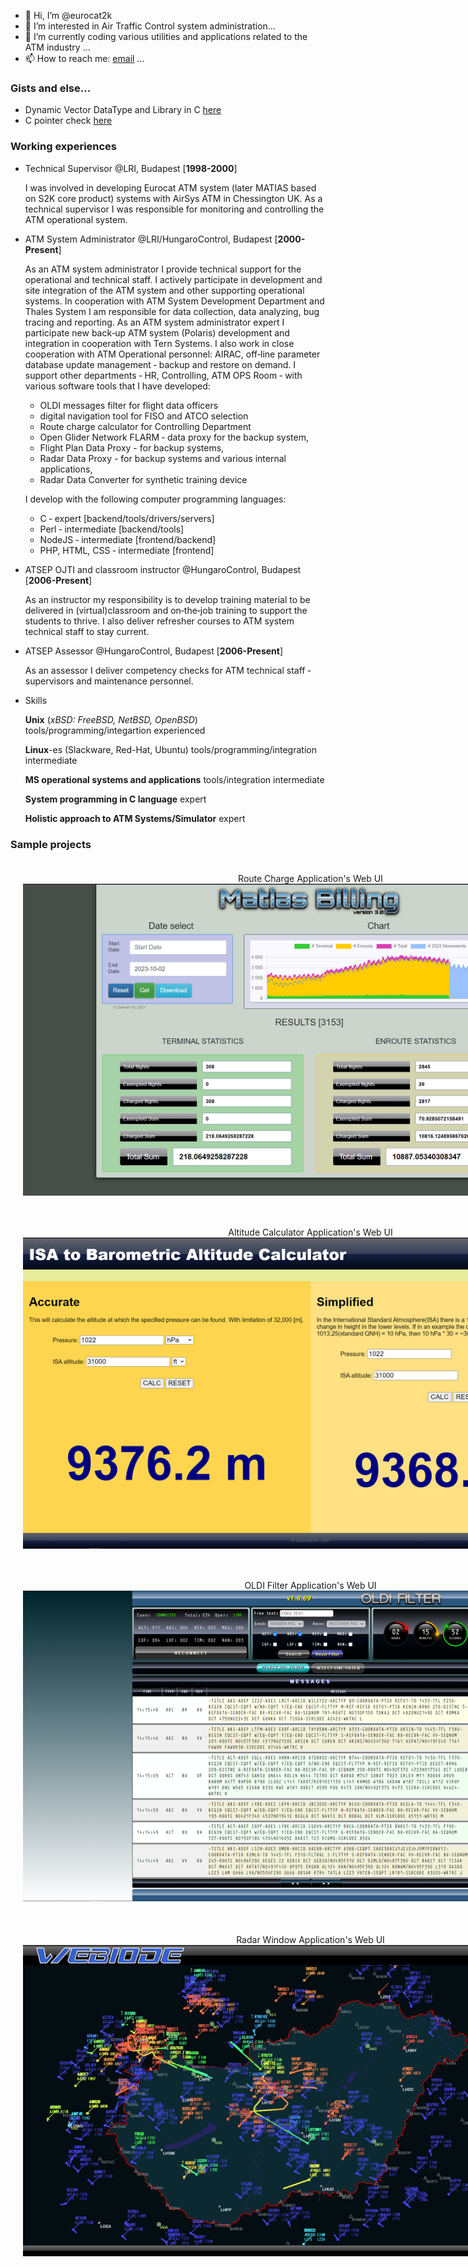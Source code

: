- 👋 Hi, I’m @eurocat2k
- 👀 I’m interested in Air Traffic Control system administration...
- 🌱 I’m currently coding various utilities and applications related to the ATM industry ...
- 📫 How to reach me: [email](mailto:gabor.zelenak@hungarocontrol.hu) ...

### Gists and else...
- Dynamic Vector DataType and Library in C [here](https://gist.github.com/eurocat2k/66f58fc608f170c98c2f09224e0d0f01)
- C pointer check [here](https://gist.github.com/eurocat2k/494095ed5dd0fa7c5fc1d34aeba2a745)

### Working experiences
- Technical Supervisor @LRI, Budapest [**1998-2000**]

  I was involved in developing Eurocat ATM system (later MATIAS based on S2K core product) systems with
  AirSys ATM in Chessington UK. As a technical supervisor I was responsible for monitoring and controlling the ATM operational system.
  
- ATM System Administrator @LRI/HungaroControl, Budapest [**2000-Present**]

  As an ATM system administrator I provide technical support for the operational and technical staff. I actively
  participate in development and site integration of the ATM system and other supporting operational systems.
  In cooperation with ATM System Development Department and Thales System I am responsible for data
  collection, data analyzing, bug tracing and reporting. As an ATM system administrator expert I participate new
  back‑up ATM system (Polaris) development and integration in cooperation with Tern Systems.
  I also work in close cooperation with ATM Operational personnel: AIRAC, off‑line parameter database update
  management ‑ backup and restore on demand.
  I support other departments ‑ HR, Controlling, ATM OPS Room ‑ with various software tools that I have
  developed:
    - OLDI messages filter for flight data officers 
    - digital navigation tool for FISO and ATCO selection
    - Route charge calculator for Controlling Department
    - Open Glider Network FLARM ‑ data proxy for the backup system,
    - Flight Plan Data Proxy - for backup systems,
    - Radar Data Proxy - for backup systems and various internal applications,
    - Radar Data Converter for synthetic training device
  
  I develop with the following computer programming languages:
    - C ‑ expert [backend/tools/drivers/servers]
    - Perl ‑ intermediate [backend/tools]
    - NodeJS ‑ intermediate [frontend/backend]
    - PHP, HTML, CSS ‑ intermediate [frontend]

- ATSEP OJTI and classroom instructor @HungaroControl, Budapest [**2006-Present**]

  As an instructor my responsibility is to develop training material to be delivered in (virtual)classroom and
  on‑the‑job training to support the students to thrive. I also deliver refresher courses to ATM system technical 
  staff to stay current.
  
- ATSEP Assessor @HungaroControl, Budapest [**2006-Present**]

  As an assessor I deliver competency checks for ATM technical staff ‑ supervisors and maintenance personnel.
  
- Skills
  
  **Unix** (*xBSD: FreeBSD, NetBSD, OpenBSD*) tools/programming/integartion experienced
  
  **Linux**-es (Slackware, Red-Hat, Ubuntu) tools/programming/integration intermediate
  
  **MS operational systems and applications** tools/integration intermediate
  
  **System programming in C language** expert
  
  **Holistic approach to ATM Systems/Simulator** expert

### Sample projects

<div style="display:flex;flex-wrap:wrap; align-items:center;justify-content:center;width:100vw;">
  <div style="padding: 20px;display:flex;flex-direction:column;" align="center">
    <div style="width:100%;text-align:center;">Route Charge Application's Web UI</div>
    <img style="margin-bottom: 10px;" src="assets/img/billinv30.png" alt="Route Charge Application" style="width:50%;"/>
  </div>
  <div style="padding: 20px;display:flex;flex-direction:column;" align="center">
    <div style="width:100%;text-align:center;">Altitude Calculator Application's Web UI</div>
    <img style="margin-bottom: 10px;" src="assets/img/isabaro.PNG" alt="Altitude Calculator Application" style="width:50%;"/>
  </div>
  <div style="padding: 20px" align="center">
    <div style="width:100%;text-align:center;">OLDI Filter Application's Web UI</div>
    <img style="margin-bottom: 10px;" src="assets/img/oldifilter.PNG" alt="OLDI Filter Application" style="width:50%;"/>
  </div>
  <div style="padding: 20px;display:flex;flex-direction:column;" align="center">
    <div style="width:100%;text-align:center;">Radar Window Application's Web UI</div>
    <img style="margin-bottom: 10px;" src="assets/img/webiode.PNG" alt="Radar Window Application" style="width:50%;"/>
  </div>
</div>
